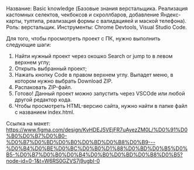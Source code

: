 Название: Basic knowledge (Базовые знания верстальщика. Реализация кастомных селектов, чекбоксов и скроллбаров, добавление Яндекс-карты, тултипа, реализация формы с валидацияей и маской телефона). 
Роль: верстальщик. 
Инструменты: Chrome Devtools, Visual Studio Code. 

Для того, чтобы просмотреть проект с ПК, нужно выполнить следующие шаги:
  1. Найти нужный проект через окошко Search or jump to в левом верхнем углу;
  2. Открыть выбранный проект;
  3. Нажать кнопку Code в правом верхнем углу. Выпадет меню, в котором нужно выбрать Download ZIP.
  4. Распаковать ZIP-файл.
  5. Готово! Данный проект можно запустить через VSCOde или любой другой редактор кода.
  6. Чтобы просмотреть HTML-версию сайта, нужно найти в папке файл с названием index.html.

Ссылка на макет: https://www.figma.com/design/KvHDEJ5VEjFR7uAyezZM0L/%D0%91%D0%B0%D0%B7%D0%B0-%D0%B7%D0%BD%D0%B0%D0%BD%D0%B8%D0%B9---%D0%B4%D0%BE%D0%BC%D0%B0%D1%88%D0%BD%D0%B5%D0%B5-%D0%B7%D0%B0%D0%B4%D0%B0%D0%BD%D0%B8%D0%B5?node-id=0-1&t=W6RS0GZVS7j9ugbI-0
